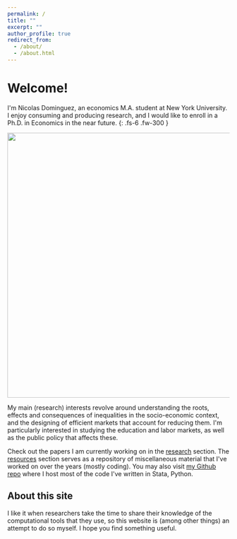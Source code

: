 ```yaml
---
permalink: /
title: ""
excerpt: ""
author_profile: true
redirect_from: 
  - /about/
  - /about.html
---
```


# Welcome!

I'm Nicolas Dominguez, an economics M.A. student at New York University. I enjoy consuming and producing research, and I would like to enroll in a Ph.D. in Economics in the near future.
{: .fs-6 .fw-300 }

<img src="https://nicoidominguez.github.io/images/Nico-1.jpg" width="600">

My main (research) interests revolve around understanding the roots, effects and consequences of inequalities in the socio-economic context, and the designing of efficient markets that account for reducing them. I'm particularly interested in studying the education and labor markets, as well as the public policy that affects these.

Check out the papers I am currently working on in the [research](/research) section. The [resources](/resources) section serves as a repository of miscellaneous material that I've worked on over the years (mostly coding). You may also visit [my Github repo](https://www.github.com/nicoidominguez) where I host most of the code I've written in Stata, Python.

## About this site

I like it when researchers take the time to share their knowledge of the computational tools that they use, so this website is (among other things) an attempt to do so myself. I hope you find something useful.
